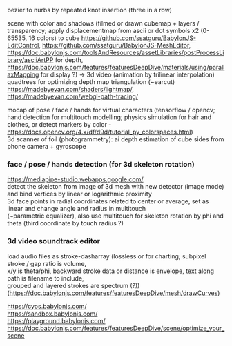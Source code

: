 bezier to nurbs by repeated knot insertion (three in a row)  
  
scene with color and shadows (filmed or drawn cubemap + layers / transparency; apply displacementmap from ascii or dot symbols x2 (0-65535, 16 colors) to cube
https://github.com/ssatguru/BabylonJS-EditControl, 
https://github.com/ssatguru/BabylonJS-MeshEditor, 
https://doc.babylonjs.com/toolsAndResources/assetLibraries/postProcessLibrary/asciiArtPP for depth, 
https://doc.babylonjs.com/features/featuresDeepDive/materials/using/parallaxMapping for display ?) -> 3d video (animation by trilinear interpolation)  
quadtrees for optimizing depth map triangulation (~earcut)  
https://madebyevan.com/shaders/lightmap/, https://madebyevan.com/webgl-path-tracing/  
  
mocap of pose / face / hands for virtual characters (tensorflow / opencv; hand detection for multitouch modelling; physics simulation for hair and clothes, or detect markers by color - https://docs.opencv.org/4.x/df/d9d/tutorial_py_colorspaces.html)  
3d scanner of foil (photogrammetry): ai depth estimation of cube sides from phone camera + gyroscope
  
### face / pose / hands detection (for 3d skeleton rotation)  
https://mediapipe-studio.webapps.google.com/  
detect the skeleton from image of 3d mesh with new detector (image mode) and bind vertices by linear or logarithmic proximity  
3d face points in radial coordinates related to center or average, set as linear and change angle and radius in multitouch  
(~parametric equalizer), also use multitouch for skeleton rotation by phi and theta (third coordinate by touch radius ?)  
  
### 3d video soundtrack editor
load audio files as stroke-dasharray (lossless or for charting; subpixel stroke / gap ratio is volume,  
x/y is theta/phi, backward stroke data or distance is envelope, text along path is filename to include,  
grouped and layered strokes are spectrum (?))  
(https://doc.babylonjs.com/features/featuresDeepDive/mesh/drawCurves)  
  
https://cyos.babylonjs.com/  
https://sandbox.babylonjs.com/  
https://playground.babylonjs.com/  
https://doc.babylonjs.com/features/featuresDeepDive/scene/optimize_your_scene  
